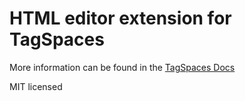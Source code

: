 # HTML editor extension for TagSpaces

More information can be found in the [TagSpaces Docs](https://docs.tagspaces.org/extensions/html-editor)

MIT licensed
